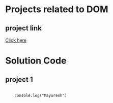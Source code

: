 # Projects related to DOM

## project link

[Click here](https://stackblitz.com/edit/dom-project-chaiaurcode?file=index.html)

# Solution Code

## project 1

```Javasript

    console.log("Mayuresh")
    
```